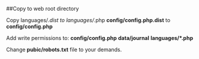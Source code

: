 ##Copy to web root directory


Copy
    languages/*.dist to languages/*.php
    __config/config.php.dist__ to __config/config.php__

Add write permissions to:
    __config/config.php__
    __data/journal__
    __languages/*.php__

Change __pubic/robots.txt__ file to your demands.